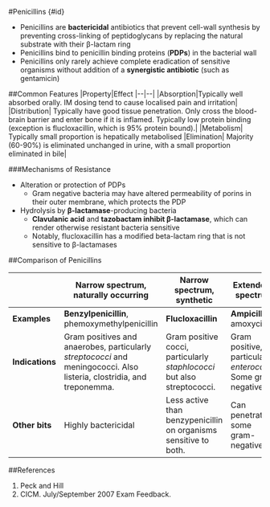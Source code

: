 #Penicillins {#id}

* Penicillins are **bactericidal** antibiotics that prevent cell-wall synthesis by preventing cross-linking of peptidoglycans by replacing the natural substrate with their β-lactam ring
* Penicillins bind to penicillin binding proteins (**PDPs**) in the bacterial wall
* Penicillins only rarely achieve complete eradication of sensitive organisms without addition of a **synergistic antibiotic** (such as gentamicin)

##Common Features
|Property|Effect
|--|--|
|Absorption|Typically well absorbed orally. IM dosing tend to cause localised pain and irritation|
|Distribution| Typically have good tissue penetration. Only cross the blood-brain barrier and enter bone if it is inflamed. Typically low protein binding (exception is flucloxacillin, which is 95% protein bound).|
|Metabolism| Typically small proportion is hepatically metabolised
|Elimination| Majority (60-90%) is eliminated unchanged in urine, with a small proportion eliminated in bile|

###Mechanisms of Resistance
* Alteration or protection of PDPs
  * Gram negative bacteria may have altered permeability of porins in their outer membrane, which protects the PDP
* Hydrolysis by **β-lactamase**-producing bacteria
  * **Clavulanic acid** and **tazobactam inhibit β-lactamase**, which can render otherwise resistant bacteria sensitive
  * Notably, flucloxacillin has a modified beta-lactam ring that is not sensitive to β-lactamases

##Comparison of Penicillins

||Narrow spectrum, naturally occurring|Narrow spectrum, synthetic|Extended-spectrum|Antipseudomonal|
|--|--|--|--|--|
|**Examples**|**Benzylpenicillin**, phemoxymethylpenicillin|**Flucloxacillin**|**Ampicillin**, amoxycillin| **Piperacillin**, ticarcillin|
|**Indications**|Gram positives and anaerobes, particularly *streptococci* and meningococci. Also listeria, clostridia, and treponemma.| Gram positive cocci, particularly *staphlococci* but also streptococci. | Gram positive, particularly *enterococci*. Some gram negative.|Gram positive, gram negative including pseudomonas.|
|**Other bits**| Highly bactericidal|Less active than benzypenicillin on organisms sensitive to both.|Can penetrate some gram-negatives.|Gram negative cover.||


##References
1. Peck and Hill
2. CICM. July/September 2007 Exam Feedback.